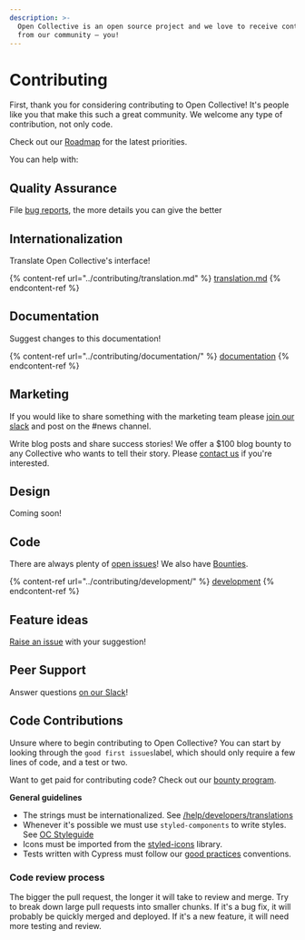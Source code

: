 ```yaml
---
description: >-
  Open Collective is an open source project and we love to receive contributions
  from our community — you!
---
```


# Contributing

First, thank you for considering contributing to Open Collective! It's people like you that make this such a great community. We welcome any type of contribution, not only code.

Check out our [Roadmap](../product/roadmap.md) for the latest priorities.

You can help with:&#x20;

## **Quality Assurance**

File [bug reports](https://github.com/opencollective/opencollective/issues), the more details you can give the better

## **Internationalization**

Translate Open Collective's interface!

{% content-ref url="../contributing/translation.md" %}
[translation.md](../contributing/translation.md)
{% endcontent-ref %}

## **Documentation**

Suggest changes to this documentation!

{% content-ref url="../contributing/documentation/" %}
[documentation](../contributing/documentation/)
{% endcontent-ref %}

## **Marketing**

If you would like to share something with the marketing team please [join our slack](https://join.slack.com/t/opencollective/shared\_invite/zt-xek9a734-56GAr18qSi54n5YYJXZYtg) and post on the #news channel.&#x20;

Write blog posts and share success stories! We offer a $100 blog bounty to any Collective who wants to tell their story. Please [contact us](https://opencollective.com/contact) if you're interested.

## **Design**

Coming soon!&#x20;

## **Code**

There are always plenty of [open issues](https://github.com/OpenCollective/OpenCollective/issues)! We also have [Bounties](../contributing/development/bounties.md).

{% content-ref url="../contributing/development/" %}
[development](../contributing/development/)
{% endcontent-ref %}

## **Feature ideas**

[Raise an issue](https://github.com/opencollective/opencollective/issues/) with your suggestion!

## **Peer Support**

Answer questions [on our Slack](https://slack.opencollective.com)!

## Code Contributions

Unsure where to begin contributing to Open Collective? You can start by looking through the `good first issues`label, which should only require a few lines of code, and a test or two.

Want to get paid for contributing code? Check out our [bounty program](../contributing/development/bounties.md).

**General guidelines**

* The strings must be internationalized. See [/help/developers/translations](https://docs.opencollective.com/help/developers/translations)
* Whenever it's possible we must use `styled-components` to write styles. See [OC Styleguide](https://styleguide.opencollective.com/)
* Icons must be imported from the [styled-icons](http://styled-icons.js.org/) library.
* Tests written with Cypress must follow our [good practices](https://docs.opencollective.com/help/developers/testing-with-cypress) conventions.

### Code review process

The bigger the pull request, the longer it will take to review and merge. Try to break down large pull requests into smaller chunks. If it's a bug fix, it will probably be quickly merged and deployed. If it's a new feature, it will need more testing and review.
